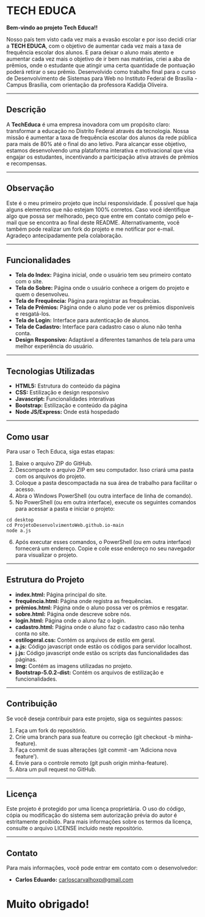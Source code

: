 # **TECH EDUCA**

**Bem-vindo ao projeto Tech Educa!!**

Nosso país tem visto cada vez mais a evasão escolar e por isso decidi criar a **TECH EDUCA**, com o objetivo de aumentar cada vez mais a taxa de frequência escolar dos alunos. E para deixar o aluno mais atento e aumentar cada vez mais o objetivo de ir bem nas matérias, criei a aba de prêmios, onde o estudante que atingir uma certa quantidade de pontuação poderá retirar o seu prêmio. Desenvolvido como trabalho final para o curso de Desenvolvimento de Sistemas para Web no Instituto Federal de Brasília - Campus Brasília, com orientação da professora Kadidja Oliveira.

-------------------------------------------------------------------------------------------------------------------------------------------------------------------------------------------

## **Descrição**

A **TechEduca** é uma empresa inovadora com um propósito claro: transformar a educação no Distrito Federal através da tecnologia. Nossa missão é aumentar a taxa de frequência escolar dos alunos da rede pública para mais de 80% até o final do ano letivo. Para alcançar esse objetivo, estamos desenvolvendo uma plataforma interativa e motivacional que visa engajar os estudantes, incentivando a participação ativa através de prêmios e recompensas.

-------------------------------------------------------------------------------------------------------------------------------------------------------------------------------------------

## **Observação**

Este é o meu primeiro projeto que inclui responsividade. É possível que haja alguns elementos que não estejam 100% corretos. Caso você identifique algo que possa ser melhorado, peço que entre em contato comigo pelo e-mail que se encontra ao final deste README. Alternativamente, você também pode realizar um fork do projeto e me notificar por e-mail. Agradeço antecipadamente pela colaboração.

-------------------------------------------------------------------------------------------------------------------------------------------------------------------------------------------

## **Funcionalidades**

- **Tela do Index:** Página inicial, onde o usuário tem seu primeiro contato com o site.
- **Tela do Sobre:** Página onde o usuário conhece a origem do projeto e quem o desenvolveu.
- **Tela de Frequência:** Página para registrar as frequências.
- **Tela de Prêmios:** Página onde o aluno pode ver os prêmios disponíveis e resgatá-los.
- **Tela de Login:** Interface para autenticação de alunos.
- **Tela de Cadastro:** Interface para cadastro caso o aluno não tenha conta.
- **Design Responsivo:** Adaptável a diferentes tamanhos de tela para uma melhor experiência do usuário.

-------------------------------------------------------------------------------------------------------------------------------------------------------------------------------------------

## **Tecnologias Utilizadas**

- **HTML5:** Estrutura do conteúdo da página
- **CSS:** Estilização e design responsivo
- **Javascript:** Funcionalidades interativas
- **Bootstrap:** Estilização e conteúdo da página
- **Node JS/Express:** Onde está hospedado

-------------------------------------------------------------------------------------------------------------------------------------------------------------------------------------------

## **Como usar**

Para usar o Tech Educa, siga estas etapas:

1. Baixe o arquivo ZIP do GitHub.
2. Descompacte o arquivo ZIP em seu computador. Isso criará uma pasta com os arquivos do projeto.
3. Coloque a pasta descompactada na sua área de trabalho para facilitar o acesso.
4. Abra o Windows PowerShell (ou outra interface de linha de comando).
5. No PowerShell (ou em outra interface), execute os seguintes comandos para acessar a pasta e iniciar o projeto:
```
cd desktop
cd ProjetoDesenvolvimentoWeb.github.io-main
node a.js
```
6. Após executar esses comandos, o PowerShell (ou em outra interface) fornecerá um endereço. Copie e cole esse endereço no seu navegador para visualizar o projeto.

-------------------------------------------------------------------------------------------------------------------------------------------------------------------------------------------

## **Estrutura do Projeto**

- **index.html:** Página principal do site.
- **frequência.html:** Página onde registra as frequências.
- **prêmios.html:** Página onde o aluno possa ver os prêmios e resgatar.
- **sobre.html:** Página onde descreve sobre nós.
- **login.html:** Página onde o aluno faz o login.
- **cadastro.html:** Página onde o aluno faz o cadastro caso não tenha conta no site.
- **estilogeral.css:** Contém os arquivos de estilo em geral.
- **a.js:** Código javascript onde estão os códigos para servidor localhost.
- **j.js:** Código javascript onde estão os scripts das funcionalidades das páginas.
- **Img:** Contém as imagens utilizadas no projeto.
- **Bootstrap-5.0.2-dist:** Contém os arquivos de estilização e funcionalidades.

-------------------------------------------------------------------------------------------------------------------------------------------------------------------------------------------

## **Contribuição**

Se você deseja contribuir para este projeto, siga os seguintes passos:

1. Faça um fork do repositório.
2. Crie uma branch para sua feature ou correção (git checkout -b minha-feature).
3. Faça commit de suas alterações (git commit -am 'Adiciona nova feature').
4. Envie para o controle remoto (git push origin minha-feature).
5. Abra um pull request no GitHub.

-------------------------------------------------------------------------------------------------------------------------------------------------------------------------------------------

## **Licença**

Este projeto é protegido por uma licença proprietária. O uso do código, cópia ou modificação do sistema sem autorização prévia do autor é estritamente proibido. Para mais informações sobre os termos da licença, consulte o arquivo LICENSE incluído neste repositório.

-------------------------------------------------------------------------------------------------------------------------------------------------------------------------------------------

## **Contato**

Para mais informações, você pode entrar em contato com o desenvolvedor:

- **Carlos Eduardo:** carloscarvalhoxp@gmail.com

# **Muito obrigado!**
